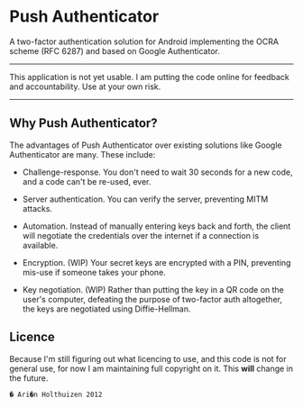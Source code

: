 # Push Authenticator

A two-factor authentication solution for Android implementing the OCRA scheme (RFC 6287) and based on Google Authenticator.

************************
This application is not yet usable. I am putting the code online for feedback and accountability. Use at your own risk.
************************

## Why Push Authenticator?

The advantages of Push Authenticator over existing solutions like Google Authenticator are many. These include:

- Challenge-response. You don't need to wait 30 seconds for a new code, and a code can't be re-used, ever.

- Server authentication. You can verify the server, preventing MITM attacks.

- Automation. Instead of manually entering keys back and forth, the client will negotiate the credentials over the internet if a connection is available.

- Encryption. (WIP) Your secret keys are encrypted with a PIN, preventing mis-use if someone takes your phone.

- Key negotiation. (WIP) Rather than putting the key in a QR code on the user's computer, defeating the purpose of two-factor auth altogether, the keys are negotiated using Diffie-Hellman.

## Licence

Because I'm still figuring out what licencing to use, and this code is not for general use, for now I am maintaining full copyright on it. This **will** change in the future.

    � Ari�n Holthuizen 2012